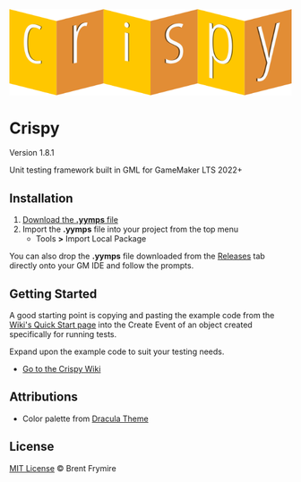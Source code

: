 <div align="center">
   <img src="./LOGO.png" style="margin:auto;" alt="Crispy Logo">
</div>


# Crispy

Version 1.8.1

Unit testing framework built in GML for GameMaker LTS 2022+


## Installation

1. [Download the **.yymps** file](https://github.com/bfrymire/crispy/releases/latest)
1. Import the **.yymps** file into your project from the top menu
    * Tools **>** Import Local Package

You can also drop the **.yymps** file downloaded from the [Releases](https://github.com/bfrymire/crispy/releases/latest) tab directly onto your GM IDE and follow the prompts.


## Getting Started

A good starting point is copying and pasting the example code from the [Wiki's Quick Start page](https://github.com/bfrymire/crispy/wiki/Quick-Start#getting-started) into the Create Event of an object created specifically for running tests.

Expand upon the example code to suit your testing needs.

* [Go to the Crispy Wiki](https://github.com/bfrymire/crispy/wiki)


## Attributions

* Color palette from [Dracula Theme](https://github.com/dracula/dracula-theme#color-palette)


## License

[MIT License](./LICENSE) &copy; Brent Frymire
